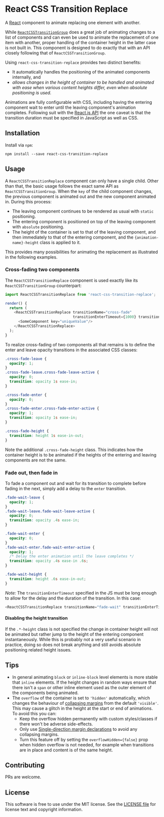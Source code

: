 # React CSS Transition Replace

A [React](http://facebook.github.io/react/) component to animate replacing one element with another.

While [`ReactCSSTransitionGroup`](https://facebook.github.io/react/docs/animation.html) does a great job
of animating changes to a list of components and can even be used to animate the replacement of one item
with another, proper handling of the container height in the latter case is not built in. This component 
is designed to do exactly that with an API closely following that of `ReactCSSTransitionGroup`.

Using `react-css-transition-replace` provides two distinct benefits:

 - It automatically handles the positioning of the animated components internally, and
 - *allows changes in the height of container to be handled and animated with ease when 
   various content heights differ, even when absolute positioning is used.*

Animations are fully configurable with CSS, including having the entering component wait to enter until 
the leaving component's animation completes. Following suit with the 
[React.js API](https://facebook.github.io/react/docs/animation.html#getting-started) the one caveat is 
that the transition duration must be specified in JavaScript as well as CSS.


## Installation

Install via `npm`:

```
npm install --save react-css-transition-replace
```


## Usage

A `ReactCSSTransitionReplace` component can only have a single child. Other than that, the basic usage 
follows the exact same API as `ReactCSSTransitionGroup`. When the `key` of the child component changes, the 
previous component is animated out and the new component animated in. During this process:

 - The leaving component continues to be rendered as usual with `static` positioning.
 - The entering component is positioned on top of the leaving component with `absolute` positioning.
 - The height of the container is set to that of the leaving component, and then immediately to that of the 
   entering component, and the `{animation-name}-height` class is applied to it.

This provides many possibilities for animating the replacement as illustrated in the following examples.

### Cross-fading two components

The `ReactCSSTransitionReplace` component is used exactly like its `ReactCSSTransitionGroup` counterpart:

```javascript
import ReactCSSTransitionReplace from 'react-css-transition-replace';

render() {
  return (
    <ReactCSSTransitionReplace transitionName="cross-fade" 
                               transitionEnterTimeout={1000} transitionLeaveTimeout={1000}>
      <SomeComponent key="uniqueValue"/>
    </ReactCSSTransitionReplace>
  );
}
```

To realize cross-fading of two components all that remains is to define the enter and leave opacity 
transitions in the associated CSS classes:

```css
.cross-fade-leave {
  opacity: 1;
}
.cross-fade-leave.cross-fade-leave-active {
  opacity: 0;
  transition: opacity 1s ease-in;
}

.cross-fade-enter {
  opacity: 0;
}
.cross-fade-enter.cross-fade-enter-active {
  opacity: 1;
  transition: opacity 1s ease-in;
}

.cross-fade-height {
  transition: height 1s ease-in-out;
}
```

Note the additional `.cross-fade-height` class. This indicates how the container height is to be
animated if the heights of the entering and leaving components are not the same. 

### Fade out, then fade in

To fade a component out and wait for its transition to complete before fading in the next, simply
add a delay to the `enter` transition.

```css
.fade-wait-leave {
  opacity: 1;
}
.fade-wait-leave.fade-wait-leave-active {
  opacity: 0;
  transition: opacity .4s ease-in;
}

.fade-wait-enter {
  opacity: 0;
}
.fade-wait-enter.fade-wait-enter-active {
  opacity: 1;
  /* Delay the enter animation until the leave completes */
  transition: opacity .4s ease-in .6s;
}

.fade-wait-height {
  transition: height .6s ease-in-out;
}
```

*Note:* The `transitionEnterTimeout` specified in the JS must be long enough to allow for the delay and 
the duration of the transition. In this case:

```javascript
<ReactCSSTransitionReplace transitionName="fade-wait" transitionEnterTimeout={1000} transitionLeaveTimeout={400}>
```


#### Disabling the height transition

If the `.*-height` class is not specified the change in container height will not be animated but rather 
jump to the height of the entering component instantaneously. While this is probably not a very useful 
scenario in practice, doing so does not break anything and still avoids absolute positioning related 
height issues.


## Tips

 - In general animating `block` or `inline-block` level elements is more stable that `inline` elements. If the
   height changes in random ways ensure that there isn't a `span` or other inline element used as the outer 
   element of the components being animated.
 - The `overflow` of the container is set to `'hidden'` automatically, which changes the behaviour of 
   [collapsing margins](https://css-tricks.com/what-you-should-know-about-collapsing-margins/) from the default 
   `'visible'`. This may cause a glitch in the height at the start or end of animations. To avoid this you can:
     - Keep the overflow hidden permanently with custom styles/classes if there won't be adverse side-effects.
     - Only use 
       [Single-direction margin declarations](http://csswizardry.com/2012/06/single-direction-margin-declarations/)
       to avoid any collapsing margins.
     - Turn this feature off by setting the `overflowHidden={false}` prop when hidden overflow is not needed,
       for example when transitions are in place and content is of the same height.


## Contributing

PRs are welcome.


## License

This software is free to use under the MIT license.
See the [LICENSE file](/LICENSE.md) for license text and copyright information.
